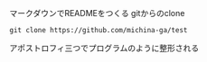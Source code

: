 マークダウンでREADMEをつくる
gitからのclone
```
git clone https://github.com/michina-ga/test
```
アポストロフィ三つでプログラムのように整形される
